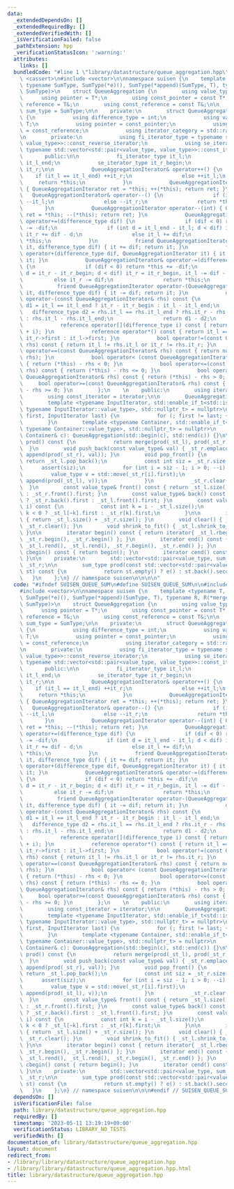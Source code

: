 ```yaml
---
data:
  _extendedDependsOn: []
  _extendedRequiredBy: []
  _extendedVerifiedWith: []
  _isVerificationFailed: false
  _pathExtension: hpp
  _verificationStatusIcon: ':warning:'
  attributes:
    links: []
  bundledCode: "#line 1 \"library/datastructure/queue_aggregation.hpp\"\n\n\n\n#include\
    \ <cassert>\n#include <vector>\n\nnamespace suisen {\n    template <typename T,\
    \ typename SumType, SumType(*e)(), SumType(*append)(SumType, T), typename R, R(*merge)(SumType,\
    \ SumType)>\n    struct QueueAggregation {\n        using value_type = T;\n  \
    \      using pointer = T*;\n        using const_pointer = const T*;\n        using\
    \ reference = T&;\n        using const_reference = const T&;\n\n        using\
    \ sum_type = SumType;\n\n    private:\n        struct QueueAggregationIterator\
    \ {\n            using difference_type = int;\n            using value_type =\
    \ T;\n            using pointer = const_pointer;\n            using reference\
    \ = const_reference;\n            using iterator_category = std::random_access_iterator_tag;\n\
    \n        private:\n            using fi_iterator_type = typename std::vector<std::pair<value_type,\
    \ value_type>>::const_reverse_iterator;\n            using se_iterator_type =\
    \ typename std::vector<std::pair<value_type, value_type>>::const_iterator;\n \
    \       public:\n\n            fi_iterator_type it_l;\n            fi_iterator_type\
    \ it_l_end;\n            se_iterator_type it_r_begin;\n            se_iterator_type\
    \ it_r;\n\n            QueueAggregationIterator& operator++() {\n            \
    \    if (it_l == it_l_end) ++it_r;\n                else ++it_l;\n           \
    \     return *this;\n            }\n            QueueAggregationIterator operator++(int)\
    \ { QueueAggregationIterator ret = *this; ++(*this); return ret; }\n         \
    \   QueueAggregationIterator& operator--() {\n                if (it_r == it_r_begin)\
    \ --it_l;\n                else --it_r;\n                return *this;\n     \
    \       }\n            QueueAggregationIterator operator--(int) { QueueAggregationIterator\
    \ ret = *this; --(*this); return ret; }\n            QueueAggregationIterator&\
    \ operator+=(difference_type dif) {\n                if (dif < 0) return *this\
    \ -= -dif;\n                if (int d = it_l_end - it_l; d < dif) it_l = it_l_end,\
    \ it_r += dif - d;\n                else it_l += dif;\n                return\
    \ *this;\n            }\n            friend QueueAggregationIterator operator+(QueueAggregationIterator\
    \ it, difference_type dif) { it += dif; return it; }\n            friend QueueAggregationIterator\
    \ operator+(difference_type dif, QueueAggregationIterator it) { it += dif; return\
    \ it; }\n            QueueAggregationIterator& operator-=(difference_type dif)\
    \ {\n                if (dif < 0) return *this += -dif;\n                if (int\
    \ d = it_r - it_r_begin; d < dif) it_r = it_r_begin, it_l -= dif - d;\n      \
    \          else it_r -= dif;\n                return *this;\n            }\n \
    \           friend QueueAggregationIterator operator-(QueueAggregationIterator\
    \ it, difference_type dif) { it -= dif; return it; }\n            difference_type\
    \ operator-(const QueueAggregationIterator& rhs) const {\n                difference_type\
    \ d1 = it_l == it_l_end ? it_r - it_r_begin : it_l - it_l_end;\n             \
    \   difference_type d2 = rhs.it_l == rhs.it_l_end ? rhs.it_r - rhs.it_r_begin\
    \ : rhs.it_l - rhs.it_l_end;\n                return d1 - d2;\n            }\n\
    \            reference operator[](difference_type i) const { return *((*this)\
    \ + i); }\n            reference operator*() const { return it_l == it_l_end ?\
    \ it_r->first : it_l->first; }\n            bool operator!=(const QueueAggregationIterator&\
    \ rhs) const { return it_l != rhs.it_l or it_r != rhs.it_r; }\n            bool\
    \ operator==(const QueueAggregationIterator& rhs) const { return not (*this !=\
    \ rhs); }\n            bool operator< (const QueueAggregationIterator& rhs) const\
    \ { return (*this) - rhs < 0; }\n            bool operator<=(const QueueAggregationIterator&\
    \ rhs) const { return (*this) - rhs <= 0; }\n            bool operator> (const\
    \ QueueAggregationIterator& rhs) const { return (*this) - rhs > 0; }\n       \
    \     bool operator>=(const QueueAggregationIterator& rhs) const { return (*this)\
    \ - rhs >= 0; }\n        };\n    \n    public:\n        using iterator = QueueAggregationIterator;\n\
    \        using const_iterator = iterator;\n\n        QueueAggregation() = default;\n\
    \        template <typename InputIterator, std::enable_if_t<std::is_constructible_v<value_type,\
    \ typename InputIterator::value_type>, std::nullptr_t> = nullptr>\n        QueueAggregation(InputIterator\
    \ first, InputIterator last) {\n            for (; first != last; ++first) push_back(*first);\n\
    \        }\n        template <typename Container, std::enable_if_t<std::is_constructible_v<value_type,\
    \ typename Container::value_type>, std::nullptr_t> = nullptr>\n        QueueAggregation(const\
    \ Container& c): QueueAggregation(std::begin(c), std::end(c)) {}\n\n        R\
    \ prod() const {\n            return merge(prod(_st_l), prod(_st_r));\n      \
    \  }\n        void push_back(const value_type& val) { _st_r.emplace_back(val,\
    \ append(prod(_st_r), val)); }\n        void pop_front() {\n            if (_st_l.size())\
    \ return _st_l.pop_back();\n            const int siz = _st_r.size();\n      \
    \      assert(siz);\n            for (int i = siz - 1; i > 0; --i) {\n       \
    \         value_type v = std::move(_st_r[i].first);\n                _st_l.emplace_back(v,\
    \ append(prod(_st_l), v));\n            }\n            _st_r.clear();\n      \
    \  }\n        const value_type& front() const { return _st_l.size() ? _st_l.back().first\
    \ : _st_r.front().first; }\n        const value_type& back() const { return _st_r.size()\
    \ ? _st_r.back().first : _st_l.front().first; }\n        const value_type& operator[](int\
    \ i) const {\n            const int k = i - _st_l.size();\n            return\
    \ k < 0 ? _st_l[~k].first : _st_r[k].first;\n        }\n\n        int size() const\
    \ { return _st_l.size() + _st_r.size(); }\n        void clear() { _st_l.clear(),\
    \ _st_r.clear(); }\n        void shrink_to_fit() { _st_l.shrink_to_fit(), _st_r.shrink_to_fit();\
    \ }\n\n        iterator begin() const { return iterator{ _st_l.rbegin(), _st_l.rend(),\
    \ _st_r.begin(), _st_r.begin() }; }\n        iterator end() const { return iterator{\
    \ _st_l.rend(), _st_l.rend(), _st_r.begin(), _st_r.end() }; }\n        iterator\
    \ cbegin() const { return begin(); }\n        iterator cend() const { return end();\
    \ }\n\n    private:\n        std::vector<std::pair<value_type, sum_type>> _st_l,\
    \ _st_r;\n\n        sum_type prod(const std::vector<std::pair<value_type, sum_type>>&\
    \ st) const {\n            return st.empty() ? e() : st.back().second;\n     \
    \   }\n    };\n} // namespace suisen\n\n\n\n"
  code: "#ifndef SUISEN_QUEUE_SUM\n#define SUISEN_QUEUE_SUM\n\n#include <cassert>\n\
    #include <vector>\n\nnamespace suisen {\n    template <typename T, typename SumType,\
    \ SumType(*e)(), SumType(*append)(SumType, T), typename R, R(*merge)(SumType,\
    \ SumType)>\n    struct QueueAggregation {\n        using value_type = T;\n  \
    \      using pointer = T*;\n        using const_pointer = const T*;\n        using\
    \ reference = T&;\n        using const_reference = const T&;\n\n        using\
    \ sum_type = SumType;\n\n    private:\n        struct QueueAggregationIterator\
    \ {\n            using difference_type = int;\n            using value_type =\
    \ T;\n            using pointer = const_pointer;\n            using reference\
    \ = const_reference;\n            using iterator_category = std::random_access_iterator_tag;\n\
    \n        private:\n            using fi_iterator_type = typename std::vector<std::pair<value_type,\
    \ value_type>>::const_reverse_iterator;\n            using se_iterator_type =\
    \ typename std::vector<std::pair<value_type, value_type>>::const_iterator;\n \
    \       public:\n\n            fi_iterator_type it_l;\n            fi_iterator_type\
    \ it_l_end;\n            se_iterator_type it_r_begin;\n            se_iterator_type\
    \ it_r;\n\n            QueueAggregationIterator& operator++() {\n            \
    \    if (it_l == it_l_end) ++it_r;\n                else ++it_l;\n           \
    \     return *this;\n            }\n            QueueAggregationIterator operator++(int)\
    \ { QueueAggregationIterator ret = *this; ++(*this); return ret; }\n         \
    \   QueueAggregationIterator& operator--() {\n                if (it_r == it_r_begin)\
    \ --it_l;\n                else --it_r;\n                return *this;\n     \
    \       }\n            QueueAggregationIterator operator--(int) { QueueAggregationIterator\
    \ ret = *this; --(*this); return ret; }\n            QueueAggregationIterator&\
    \ operator+=(difference_type dif) {\n                if (dif < 0) return *this\
    \ -= -dif;\n                if (int d = it_l_end - it_l; d < dif) it_l = it_l_end,\
    \ it_r += dif - d;\n                else it_l += dif;\n                return\
    \ *this;\n            }\n            friend QueueAggregationIterator operator+(QueueAggregationIterator\
    \ it, difference_type dif) { it += dif; return it; }\n            friend QueueAggregationIterator\
    \ operator+(difference_type dif, QueueAggregationIterator it) { it += dif; return\
    \ it; }\n            QueueAggregationIterator& operator-=(difference_type dif)\
    \ {\n                if (dif < 0) return *this += -dif;\n                if (int\
    \ d = it_r - it_r_begin; d < dif) it_r = it_r_begin, it_l -= dif - d;\n      \
    \          else it_r -= dif;\n                return *this;\n            }\n \
    \           friend QueueAggregationIterator operator-(QueueAggregationIterator\
    \ it, difference_type dif) { it -= dif; return it; }\n            difference_type\
    \ operator-(const QueueAggregationIterator& rhs) const {\n                difference_type\
    \ d1 = it_l == it_l_end ? it_r - it_r_begin : it_l - it_l_end;\n             \
    \   difference_type d2 = rhs.it_l == rhs.it_l_end ? rhs.it_r - rhs.it_r_begin\
    \ : rhs.it_l - rhs.it_l_end;\n                return d1 - d2;\n            }\n\
    \            reference operator[](difference_type i) const { return *((*this)\
    \ + i); }\n            reference operator*() const { return it_l == it_l_end ?\
    \ it_r->first : it_l->first; }\n            bool operator!=(const QueueAggregationIterator&\
    \ rhs) const { return it_l != rhs.it_l or it_r != rhs.it_r; }\n            bool\
    \ operator==(const QueueAggregationIterator& rhs) const { return not (*this !=\
    \ rhs); }\n            bool operator< (const QueueAggregationIterator& rhs) const\
    \ { return (*this) - rhs < 0; }\n            bool operator<=(const QueueAggregationIterator&\
    \ rhs) const { return (*this) - rhs <= 0; }\n            bool operator> (const\
    \ QueueAggregationIterator& rhs) const { return (*this) - rhs > 0; }\n       \
    \     bool operator>=(const QueueAggregationIterator& rhs) const { return (*this)\
    \ - rhs >= 0; }\n        };\n    \n    public:\n        using iterator = QueueAggregationIterator;\n\
    \        using const_iterator = iterator;\n\n        QueueAggregation() = default;\n\
    \        template <typename InputIterator, std::enable_if_t<std::is_constructible_v<value_type,\
    \ typename InputIterator::value_type>, std::nullptr_t> = nullptr>\n        QueueAggregation(InputIterator\
    \ first, InputIterator last) {\n            for (; first != last; ++first) push_back(*first);\n\
    \        }\n        template <typename Container, std::enable_if_t<std::is_constructible_v<value_type,\
    \ typename Container::value_type>, std::nullptr_t> = nullptr>\n        QueueAggregation(const\
    \ Container& c): QueueAggregation(std::begin(c), std::end(c)) {}\n\n        R\
    \ prod() const {\n            return merge(prod(_st_l), prod(_st_r));\n      \
    \  }\n        void push_back(const value_type& val) { _st_r.emplace_back(val,\
    \ append(prod(_st_r), val)); }\n        void pop_front() {\n            if (_st_l.size())\
    \ return _st_l.pop_back();\n            const int siz = _st_r.size();\n      \
    \      assert(siz);\n            for (int i = siz - 1; i > 0; --i) {\n       \
    \         value_type v = std::move(_st_r[i].first);\n                _st_l.emplace_back(v,\
    \ append(prod(_st_l), v));\n            }\n            _st_r.clear();\n      \
    \  }\n        const value_type& front() const { return _st_l.size() ? _st_l.back().first\
    \ : _st_r.front().first; }\n        const value_type& back() const { return _st_r.size()\
    \ ? _st_r.back().first : _st_l.front().first; }\n        const value_type& operator[](int\
    \ i) const {\n            const int k = i - _st_l.size();\n            return\
    \ k < 0 ? _st_l[~k].first : _st_r[k].first;\n        }\n\n        int size() const\
    \ { return _st_l.size() + _st_r.size(); }\n        void clear() { _st_l.clear(),\
    \ _st_r.clear(); }\n        void shrink_to_fit() { _st_l.shrink_to_fit(), _st_r.shrink_to_fit();\
    \ }\n\n        iterator begin() const { return iterator{ _st_l.rbegin(), _st_l.rend(),\
    \ _st_r.begin(), _st_r.begin() }; }\n        iterator end() const { return iterator{\
    \ _st_l.rend(), _st_l.rend(), _st_r.begin(), _st_r.end() }; }\n        iterator\
    \ cbegin() const { return begin(); }\n        iterator cend() const { return end();\
    \ }\n\n    private:\n        std::vector<std::pair<value_type, sum_type>> _st_l,\
    \ _st_r;\n\n        sum_type prod(const std::vector<std::pair<value_type, sum_type>>&\
    \ st) const {\n            return st.empty() ? e() : st.back().second;\n     \
    \   }\n    };\n} // namespace suisen\n\n\n#endif // SUISEN_QUEUE_SUM\n"
  dependsOn: []
  isVerificationFile: false
  path: library/datastructure/queue_aggregation.hpp
  requiredBy: []
  timestamp: '2023-05-11 13:19:19+09:00'
  verificationStatus: LIBRARY_NO_TESTS
  verifiedWith: []
documentation_of: library/datastructure/queue_aggregation.hpp
layout: document
redirect_from:
- /library/library/datastructure/queue_aggregation.hpp
- /library/library/datastructure/queue_aggregation.hpp.html
title: library/datastructure/queue_aggregation.hpp
---
```

